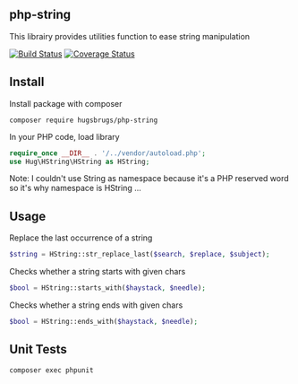 ## php-string

This librairy provides utilities function to ease string manipulation

[![Build Status](https://travis-ci.org/hugsbrugs/php-string.svg?branch=master)](https://travis-ci.org/hugsbrugs/php-string)
[![Coverage Status](https://coveralls.io/repos/github/hugsbrugs/php-string/badge.svg?branch=master)](https://coveralls.io/github/hugsbrugs/php-string?branch=master)

## Install

Install package with composer
```
composer require hugsbrugs/php-string
```

In your PHP code, load library
```php
require_once __DIR__ . '/../vendor/autoload.php';
use Hug\HString\HString as HString;
```
Note: I couldn't use String as namespace because it's a PHP reserved word so it's why namespace is HString ...

## Usage

Replace the last occurrence of a string
```php
$string = HString::str_replace_last($search, $replace, $subject);
```

Checks whether a string starts with given chars
```php
$bool = HString::starts_with($haystack, $needle);
```

Checks whether a string ends with given chars
```php
$bool = HString::ends_with($haystack, $needle);
```

## Unit Tests

```
composer exec phpunit
```